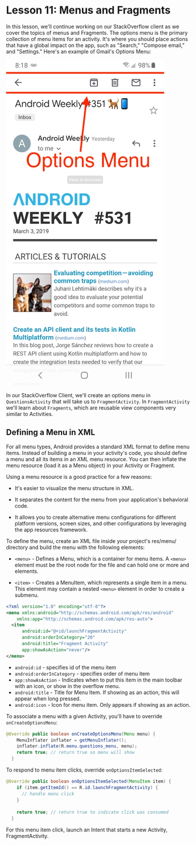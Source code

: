 # Lesson 11: Menus and Fragments

In this lesson, we'll continue working on our StackOverflow client as we cover the topics of menus 
and Fragments. The options menu is the primary collection of menu items for an activity. It's where 
you should place actions that have a global impact on the app, such as "Search," "Compose email," 
and "Settings." Here's an example of Gmail's Options Menu:

![Options Menu][options_menu]

In our StackOverflow Client, we'll create an options menu in `QuestionsActivity` that will take us 
to `FragmentActivity`. In `FragmentActivity` we'll learn about `Fragments`, which are reusable view 
components very similar to Activities.

## Defining a Menu in XML

For all menu types, Android provides a standard XML format to define menu items. Instead of building
a menu in your activity's code, you should define a menu and all its items in an XML menu resource. 
You can then inflate the menu resource (load it as a Menu object) in your Activity or Fragment.

Using a menu resource is a good practice for a few reasons:

 * It's easier to visualize the menu structure in XML.
 
 * It separates the content for the menu from your application's behavioral code.

 * It allows you to create alternative menu configurations for different platform versions, screen 
   sizes, and other configurations by leveraging the app resources framework.

To define the menu, create an XML file inside your project's res/menu/ directory and build the menu 
with the following elements:

 * `<menu>` - Defines a Menu, which is a container for menu items. A `<menu>` element must be the 
   root node for the file and can hold one or more <item> and <group> elements.
   
 * `<item>` - Creates a MenuItem, which represents a single item in a menu. This element may contain
   a nested `<menu>` element in order to create a submenu.

```xml
<?xml version="1.0" encoding="utf-8"?>
<menu xmlns:android="http://schemas.android.com/apk/res/android"
    xmlns:app="http://schemas.android.com/apk/res-auto">
  <item
      android:id="@+id/launchFragmentActivity"
      android:orderInCategory="20"
      android:title="Fragment Activity"
      app:showAsAction="never"/>
</menu>
```

 * `android:id` - specifies id of the menu item
 * `android:orderInCategory` - specifies order of menu item
 * `app:showAsAction` - Indicates when to put this item in the main toolbar with an icon, or show in
   the overflow menu.
 * `android:title` - Title for Menu Item. If showing as an action, this will appear when long 
   pressed.
 * `android:icon` - Icon for menu item. Only appears if showing as an action.

To associate a menu with a given Activity, you'll have to override `onCreateOptionsMenu`:

```java
@Override public boolean onCreateOptionsMenu(Menu menu) {
    MenuInflater inflater = getMenuInflater();
    inflater.inflate(R.menu.questions_menu, menu);
    return true; // return true so menu will show
  }
```

To respond to menu item clicks, override `onOptionsItemSelected`:

```java
@Override public boolean onOptionsItemSelected(MenuItem item) {
    if (item.getItemId() == R.id.launchFragmentActivity) {
      // handle menu click
    }
    
    return true; // return true to indicate click was consumed
  }
```

For this menu item click, launch an Intent that starts a new Activity, FragmentActivity. 

[options_menu]: options_menu.jpg "Options Menu"
